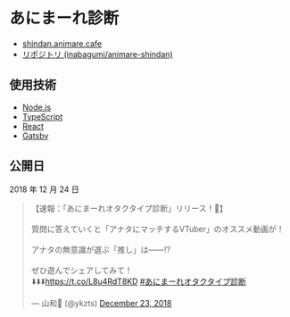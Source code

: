 # あにまーれ診断

- [shindan.animare.cafe](https://shindan.animare.cafe/)
- [リポジトリ (inabagumi/animare-shindan)](https://github.com/inabagumi/animare-shindan)

## 使用技術

- [Node.js](https://nodejs.org/ja/)
- [TypeScript](https://www.typescriptlang.org/)
- [React](https://reactjs.org/)
- [Gatsby](https://www.gatsbyjs.org/)

## 公開日

2018 年 12 月 24 日

<blockquote class="twitter-tweet"><p lang="ja" dir="ltr">【速報：「あにまーれオタクタイプ診断」リリース！🎉】<br><br>質問に答えていくと「アナタにマッチするVTuber」のオススメ動画が！<br><br>アナタの無意識が選ぶ「推し」は――⁉️<br><br>ぜひ遊んでシェアしてみて！<br>⬇️⬇️⬇️<a href="https://t.co/L8u4RdT8KD">https://t.co/L8u4RdT8KD</a> <a href="https://twitter.com/hashtag/%E3%81%82%E3%81%AB%E3%81%BE%E3%83%BC%E3%82%8C%E3%82%AA%E3%82%BF%E3%82%AF%E3%82%BF%E3%82%A4%E3%83%97%E8%A8%BA%E6%96%AD?src=hash&amp;ref_src=twsrc%5Etfw">#あにまーれオタクタイプ診断</a></p>&mdash; 山和💛 (@ykzts) <a href="https://twitter.com/ykzts/status/1076925017240231937?ref_src=twsrc%5Etfw">December 23, 2018</a></blockquote> <script async src="https://platform.twitter.com/widgets.js" charset="utf-8"></script>
